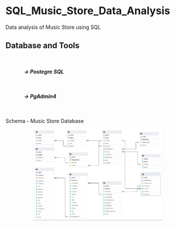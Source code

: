# SQL_Music_Store_Data_Analysis
Data analysis of Music Store using SQL

<h2>Database and Tools</h2>
<h5 style="margin:50px; padding:0px"> -> Postegre SQL</h5>
<h5 style="margin:50px; padding:0px"> -> PgAdmin4</h5>



Schema - Music Store Database
<div style="text-align: center;">
    <img src="https://github.com/Sumeettt27/SQL_Music_Store_Data_Analysis/blob/main/Music_Store_Database_Schema.png" alt="amy's store dashboard" style="max-width:70%;box-shadow:0 2.8px 2.2px rgba(0, 0, 0, 0.12)" />
</div>

